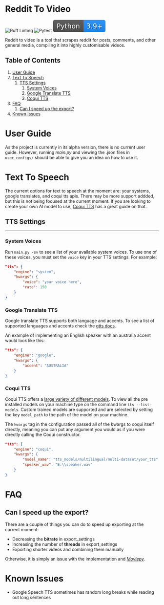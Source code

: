 
# Reddit To Video

![Ruff Linting](https://github.com/Marley-Mulvin-Broome/reddit-to-video/actions/workflows/ruff.yml/badge.svg)
![Pytest](https://github.com/Marley-Mulvin-Broome/reddit-to-video/actions/workflows/pytest.yml/badge.svg)
![Python Version](badges/python_version.svg)

Reddit to video is a tool that scrapes reddit for posts, comments, and other general media, compiling it into highly customisable videos.

## Table of Contents

1. [User Guide](#user-guide)
2. [Text To Speech](#text-to-speech)
    1. [TTS Settings](#tts-settings)
        1. [System Voices](#system-voices)
        2. [Google Translate TTS](#google-translate-tts)
        3. [Coqui TTS](#coqui-tts)
3. [FAQ](#faq)
    1. [Can I speed up the export?](#can-i-speed-up-the-export)
4. [Known Issues](#known-issues)

# User Guide

As the project is currently in its alpha version, there is no current user guide. However, running *main.py* and viewing the .json files in `user_configs/` should be able to give you an idea on how to use it.

# Text To Speech

The current options for text to speech at the moment are: your systems, google translates, and coqui tts apis. There may be more support addded, but this is not being focused at the current moment. If you are looking to create your own AI model to use, [Coqui TTS](https://tts.readthedocs.io/en/latest/tutorial_for_nervous_beginners.html) has a great guide on that.

## TTS Settings

---

### **System Voices**

Run `main.py -sv`  to see a list of your available system voices. To use one of these voices, you must set the `voice` key in your TTS settings.
For example:

```json
"tts": {
    "engine": "system",
    "kwargs": {
        "voice": "your voice here",
        "rate": 150
    }
}
```

### **Google Translate TTS**

Google translate TTS supports both language and accents. To see a list of supported languages and accents check the [gtts docs](https://gtts.readthedocs.io/en/latest/index.html).

An example of implementing an English speaker with an australia accent would look like this:

```json
"tts": {
    "engine": "google",
    "kwargs": {
        "accent": "AUSTRALIA"
    }
}
```

### **Coqui TTS**

Coqui TTS offers a [large variety of different models](https://tts.readthedocs.io/en/latest/#implemented-models). To view all the pre installed models on your machine type on the command line `tts --list-models`. Custom trained models are supported and are selected by setting the key `model_path` to the path of the model on your machine.

The `kwargs` tag in the configuration passed all of the kwargs to coqui itself directly, meaning you can put any argument you would as if you were directly calling the Coqui constructor.

```json
"tts": {
    "engine": "coqui",
    "kwargs": {
        "model_name": "tts_models/multilingual/multi-dataset/your_tts",
        "speaker_wav": "E:\\speaker.wav"
    }
}
```

# FAQ

## Can I speed up the export?

There are a couple of things you can do to speed up exporting at the current moment:

- Decreasing the **bitrate** in export_settings
- Increasing the number of **threads** in export_settings
- Exporting shorter videos and combining them manually

Otherwise, it is simply an issue with the implementation and *[Moviepy](https://pypi.org/project/moviepy/)*.

# Known Issues

- Google Speech TTS sometimes has random long breaks while reading out long sentences
